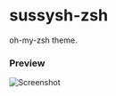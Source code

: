 # sussysh-zsh
oh-my-zsh theme.

### Preview
![Screenshot](https://github.com/sussyybaka/sussysh-zsh/blob/main/Screenshot.png)
